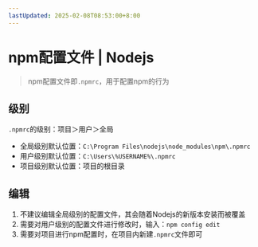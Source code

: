 ```yaml
---
lastUpdated: 2025-02-08T08:53:00+8:00
---
```


# npm配置文件 | Nodejs

> npm配置文件即```.npmrc```，用于配置npm的行为

## 级别

```.npmrc```的级别：项目＞用户＞全局

- 全局级别默认位置：```C:\Program Files\nodejs\node_modules\npm\.npmrc```
- 用户级别默认位置：```C:\Users\%USERNAME%\.npmrc```
- 项目级别默认位置：项目的根目录

## 编辑

1. 不建议编辑全局级别的配置文件，其会随着Nodejs的新版本安装而被覆盖
2. 需要对用户级别的配置文件进行修改时，输入：```npm config edit```
3. 需要对项目进行npm配置时，在项目内新建```.npmrc```文件即可